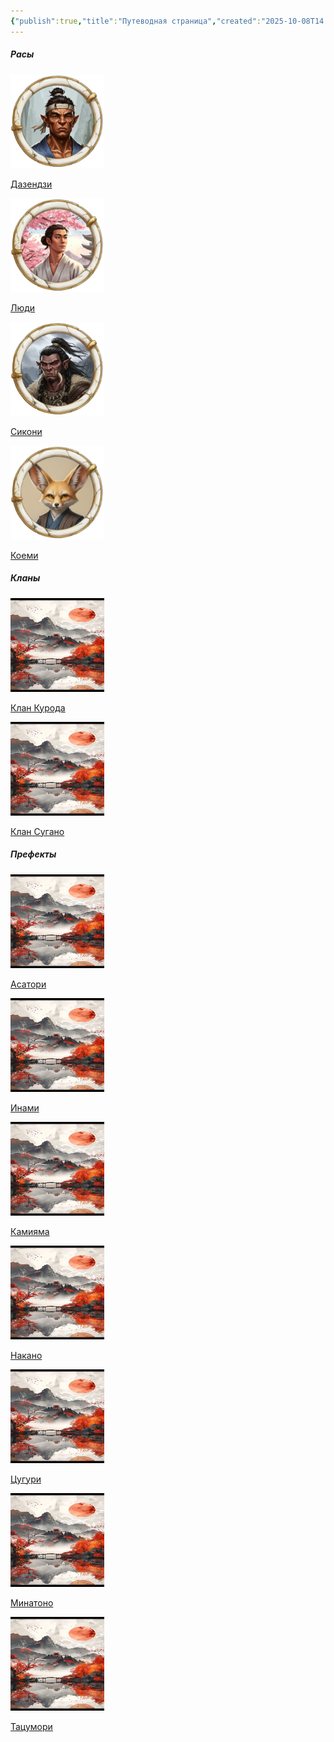 ```yaml
---
{"publish":true,"title":"Путеводная страница","created":"2025-10-08T14:36:17.942+02:00","modified":"2025-10-25T11:19:04.383+02:00","published":"2025-10-25T11:19:04.383+02:00","tags":["Классы","Расы"],"cssclasses":""}
---
```



##### Расы
<div class="way-card-container"><a class="card internal-link" href="Расы/Дазендзи.md"><div class="way-card"><img style="width: 150px; height: 150px;" alt="Дазендзи" src="_Assets/heroictoken_dajen.png" /><div class="way-card-content"><p>Дазендзи</p></div></div></a><a class="card internal-link" href="Расы/Люди.md"><div class="way-card"><img style="width: 150px; height: 150px;" alt="Люди" src="_Assets/heroictoken_human.png" /><div class="way-card-content"><p>Люди</p></div></div></a><a class="card internal-link" href="Расы/Сикони.md"><div class="way-card"><img style="width: 150px; height: 150px;" alt="Сикони" src="_Assets/heroictoken_warior.png" /><div class="way-card-content"><p>Сикони</p></div></div></a><a class="card internal-link" href="Расы/Коеми.md"><div class="way-card"><img style="width: 150px; height: 150px;" alt="Коеми" src="_Assets/heroictoken.png" /><div class="way-card-content"><p>Коеми</p></div></div></a></div>

##### Кланы
<div class="way-card-container"><a class="card internal-link" href="Политическая и территориальная информация/Кланы/Клан Курода.md"><div class="way-card"><img style="width: 150px; height: 150px;" alt="Клан Курода" src="_Assets/2932b925c76ef2020cf896fd89d71a5a.jpg" /><div class="way-card-content"><p>Клан Курода</p></div></div></a><a class="card internal-link" href="Политическая и территориальная информация/Кланы/Клан Сугано.md"><div class="way-card"><img style="width: 150px; height: 150px;" alt="Клан Сугано" src="_Assets/2932b925c76ef2020cf896fd89d71a5a.jpg" /><div class="way-card-content"><p>Клан Сугано</p></div></div></a></div>

##### Префекты
<div class="way-card-container"><a class="card internal-link" href="Политическая и территориальная информация/Префектуры/Асатори.md"><div class="way-card"><img style="width: 150px; height: 150px;" alt="Асатори" src="_Assets/2932b925c76ef2020cf896fd89d71a5a.jpg" /><div class="way-card-content"><p>Асатори</p></div></div></a><a class="card internal-link" href="Политическая и территориальная информация/Префектуры/Инами.md"><div class="way-card"><img style="width: 150px; height: 150px;" alt="Инами" src="_Assets/2932b925c76ef2020cf896fd89d71a5a.jpg" /><div class="way-card-content"><p>Инами</p></div></div></a><a class="card internal-link" href="Политическая и территориальная информация/Префектуры/Камияма.md"><div class="way-card"><img style="width: 150px; height: 150px;" alt="Камияма" src="_Assets/2932b925c76ef2020cf896fd89d71a5a.jpg" /><div class="way-card-content"><p>Камияма</p></div></div></a><a class="card internal-link" href="Политическая и территориальная информация/Префектуры/Накано.md"><div class="way-card"><img style="width: 150px; height: 150px;" alt="Накано" src="_Assets/2932b925c76ef2020cf896fd89d71a5a.jpg" /><div class="way-card-content"><p>Накано</p></div></div></a><a class="card internal-link" href="Политическая и территориальная информация/Префектуры/Цугури.md"><div class="way-card"><img style="width: 150px; height: 150px;" alt="Цугури" src="_Assets/2932b925c76ef2020cf896fd89d71a5a.jpg" /><div class="way-card-content"><p>Цугури</p></div></div></a><a class="card internal-link" href="Политическая и территориальная информация/Префектуры/Минатоно.md"><div class="way-card"><img style="width: 150px; height: 150px;" alt="Минатоно" src="_Assets/2932b925c76ef2020cf896fd89d71a5a.jpg" /><div class="way-card-content"><p>Минатоно</p></div></div></a><a class="card internal-link" href="Политическая и территориальная информация/Префектуры/Тацумори.md"><div class="way-card"><img style="width: 150px; height: 150px;" alt="Тацумори" src="_Assets/2932b925c76ef2020cf896fd89d71a5a.jpg" /><div class="way-card-content"><p>Тацумори</p></div></div></a></div>